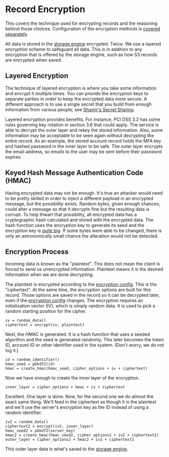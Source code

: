 Record Encryption
=================

This covers the technique used for encrypting records and the reasoning behind those choices.  Configuration of the encryption methods is [covered separately][encryption config].

All data is stored in the [storage engine] encrypted.  Twice.  We use a layered encryption scheme to safeguard all data.  This is in addition to any encryption that is offered by the storage engine, such as how S3 records are encrypted when saved.


Layered Encryption
------------------

The technique of layered encryption is where you take some information and encrypt it multiple times.  You can provide the encryption keys to separate parties in order to keep the encrypted data more secure.  A different approach is to use a single secret that you build from enough information from various people; see [Shamir's Secret Sharing](https://en.wikipedia.org/wiki/Shamir%27s_Secret_Sharing).

Layered encryption provides benefits.  For instance, PCI DSS 3.2 has some rules governing key rotation in section 3.6 that could apply.  The service is able to decrypt the outer layer and rekey the stored information.  Also, some information may be acceptable to be seen again without decrypting the entire record.  As an example, the stored account record holds the MFA key and hashed password in the inner layer to be safe.  The outer layer encrypts the email address, so emails to the user may be sent before their password expires.


Keyed Hash Message Authentication Code (HMAC)
---------------------------------------------

Having encrypted data may not be enough.  It's true an attacker would need to be pretty skilled in order to inject a different payload in an encrypted message, but the possibility exists.  Random bytes, given enough chances, could alter a message so that it decrypts fine but the resulting data is corrupt.  To help thwart that possibility, all encrypted data has a cryptographic hash calculated and stored with the encrypted data.  The hash function uses the encryption key to generate its seed and the encryption key is [quite big](strength-and-numbers.md).  If some bytes were able to be changed, there is only an astronomically small chance the alteration would not be detected.


Encryption Process
------------------

Incoming data is known as the "plaintext".  This does not mean the client is forced to send us unencrypted information.  Plaintext means it is the desired information when we are done decrypting.

The plaintext is encrypted according to the [encryption config].  This is the "ciphertext".  At the same time, the encryption options are built for this record.  Those options are saved in the record so it can be decrypted later, even if the [encryption config] changes.  The encryption requires an initialization vector (IV), which is simply random data.  It is used to pick a random starting position for the cipher.

    iv = random_data()
    ciphertext = encrypt(iv, plaintext)

Next, the HMAC is generated.  It is a hash function that uses a seeded algorithm and the seed is generated randomly.  This later becomes the token ID, account ID or other identifier used in the system.  (Don't worry, we do not log it.)

    id = random_identifier()
    hmac_seed = pbkdf2(id)
    hmac = create_hmac(hmac_seed, cipher_options + iv + ciphertext)

Now we have enough to create the inner layer of the encryption.

    inner_layer = cipher_options + hmac + iv + ciphertext

Excellent.  One layer is done.  Now, for the second one we do almost the exact same thing.  We'll feed in the ciphertext as though it is the plaintext and we'll use the server's encryption key as the ID instead of using a random identifier.

    iv2 = random_data()
    ciphertext2 = encrypt(iv2, inner_layer)
    hmac_seed2 = pbkdf2(server_key)
    hmac2 = create_hmac(hmac_seed2, cipher_options2 + iv2 + ciphertext2)
    outer_layer = cipher_options2 + hmac2 + iv2 + ciphertext2

This outer layer data is what's saved to the [storage engine].


[encryption config]: encryption.md
[storage engine]: storage.md
